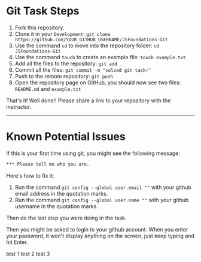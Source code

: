# Git Task Steps

1. Fork this repository.
2. Clone it in your `Development`: `git clone https://github.com/YOUR_GITHUB_USERNAME/JSFoundations-Git`
3. Use the command `cd` to move into the repository folder: `cd JSFoundations-Git`
4. Use the command `touch` to create an example file: `touch example.txt`
5. Add all the files to the repository: `git add .`
6. Commit all the files: `git commit -m "solved git task!"`
7. Push to the remote repository: `git push`
8. Open the repository page on GitHub, you should now see two files: `README.md` and `example.txt`

That's it! Well done!! Please share a link to your repository with the instructor.

---

# Known Potential Issues

If this is your first time using git, you might see the following message:

```bash
*** Please tell me who you are.
```

Here's how to fix it:

1. Run the command `git config --global user.email ""` with your github email address in the quotation marks.
2. Run the command `git config --global user.name ""` with your github username in the quotation marks.

Then do the last step you were doing in the task.

Then you might be asked to login to your github account. When you enter your password, it won't display anything on the screen, just keep typing and hit Enter.

test 1
test 2
test 3
